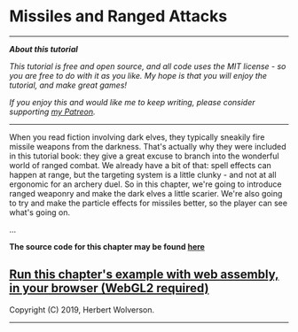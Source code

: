 # Missiles and Ranged Attacks

---

***About this tutorial***

*This tutorial is free and open source, and all code uses the MIT license - so you are free to do with it as you like. My hope is that you will enjoy the tutorial, and make great games!*

*If you enjoy this and would like me to keep writing, please consider supporting [my Patreon](https://www.patreon.com/blackfuture).*

---

When you read fiction involving dark elves, they typically sneakily fire missile weapons from the darkness. That's actually why they were included in this tutorial book: they give a great excuse to branch into the wonderful world of ranged combat. We already have a bit of that: spell effects can happen at range, but the targeting system is a little clunky - and not at all ergonomic for an archery duel. So in this chapter, we're going to introduce ranged weaponry and make the dark elves a little scarier. We're also going to try and make the particle effects for missiles better, so the player can see what's going on.

...

**The source code for this chapter may be found [here](https://github.com/thebracket/rustrogueliketutorial/tree/master/chapter-70-missiles)**


[Run this chapter's example with web assembly, in your browser (WebGL2 required)](http://bfnightly.bracketproductions.com/rustbook/wasm/chapter-70-missiles)
---

Copyright (C) 2019, Herbert Wolverson.

---